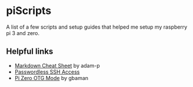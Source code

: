 # piScripts
A list of a few scripts and setup guides that helped me setup my raspberry pi 3 and zero.

## Helpful links
* [Markdown Cheat Sheet](https://github.com/adam-p/markdown-here/wiki/Markdown-Cheatsheet) by adam-p
* [Passwordless SSH Access](https://www.raspberrypi.org/documentation/remote-access/ssh/passwordless.md)
* [Pi Zero OTG Mode](https://gist.github.com/gbaman/50b6cca61dd1c3f88f41) by gbaman
